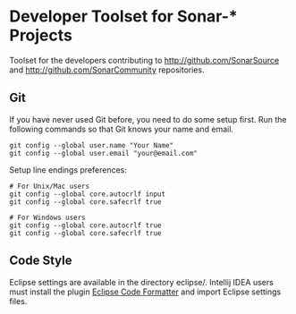 Developer Toolset for Sonar-* Projects
======================================

Toolset for the developers contributing to http://github.com/SonarSource and http://github.com/SonarCommunity repositories.

Git
---

If you have never used Git before, you need to do some setup first. Run the following commands so that Git knows your name and email.

    git config --global user.name "Your Name"
    git config --global user.email "your@email.com"

Setup line endings preferences:

    # For Unix/Mac users
    git config --global core.autocrlf input
    git config --global core.safecrlf true

    # For Windows users
    git config --global core.autocrlf true
    git config --global core.safecrlf true

Code Style
----------

Eclipse settings are available in the directory eclipse/. 
Intellij IDEA users must install the plugin [Eclipse Code Formatter](http://plugins.jetbrains.com/plugin/?id=6546) and import Eclipse settings files.
